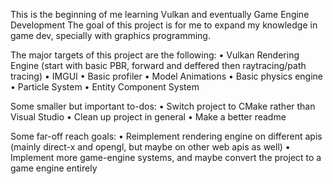 This is the beginning of me learning Vulkan and eventually Game Engine Development
The goal of this project is for me to expand my knowledge in game dev, specially with graphics programming.

The major targets of this project are the following:
• Vulkan Rendering Engine (start with basic PBR, forward and deffered then raytracing/path tracing)
• IMGUI
• Basic profiler
• Model Animations
• Basic physics engine
• Particle System
• Entity Component System

Some smaller but important to-dos:
• Switch project to CMake rather than Visual Studio
• Clean up project in general
• Make a better readme


Some far-off reach goals:
• Reimplement rendering engine on different apis (mainly direct-x and opengl, but maybe on other web apis as well)
• Implement more game-engine systems, and maybe convert the project to a game engine entirely

